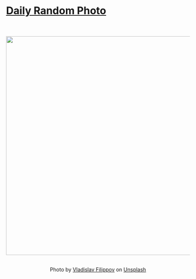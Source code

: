 # [Daily Random Photo](https://www.dailyrandomphoto.com/)

<div align="center">
  <br>
  <br>
  <a href="https://www.dailyrandomphoto.com/p/2022/2022-03-09/"><img src="https://images.unsplash.com/photo-1629374355292-bf46fb4a5ffc?crop=entropy&cs=tinysrgb&fit=max&fm=jpg&ixid=Mnw3NzUwOHwwfDF8cmFuZG9tfHx8fHx8fHx8MTY0Njc4NTYwNw&ixlib=rb-1.2.1&q=80&w=1080" width="600px"></a>
  <br>
  <br>
  <p class="has-text-grey">Photo by <a href="https://unsplash.com/@fillvlad?utm_source=Daily%20Random%20Photo&amp;utm_medium=referral" target="_blank" rel="noopener noreferrer">Vladislav Filippov</a> on <a href="https://unsplash.com/photos/fhxlLWoAhgs?utm_source=Daily%20Random%20Photo&amp;utm_medium=referral" target="_blank" rel="noopener noreferrer">Unsplash</a></p>
</div>
